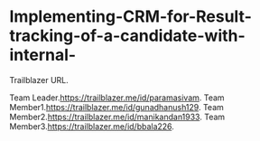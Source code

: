 # Implementing-CRM-for-Result-tracking-of-a-candidate-with-internal-

Trailblazer URL.

Team Leader.https://trailblazer.me/id/paramasivam.
Team Member1.https://trailblazer.me/id/gunadhanush129.
Team Member2.https://trailblazer.me/id/manikandan1933.
Team Member3.https://trailblazer.me/id/bbala226.

